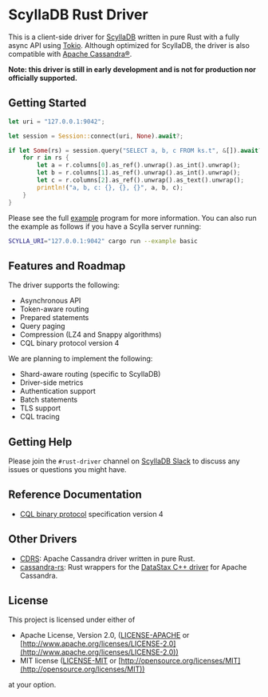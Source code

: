 # ScyllaDB Rust Driver

This is a client-side driver for [ScyllaDB] written in pure Rust with a fully async API using [Tokio].
Although optimized for ScyllaDB, the driver is also compatible with [Apache Cassandra®].

**Note: this driver is still in early development and is not for production nor officially supported.**

## Getting Started

```rust
let uri = "127.0.0.1:9042";

let session = Session::connect(uri, None).await?;

if let Some(rs) = session.query("SELECT a, b, c FROM ks.t", &[]).await? {
    for r in rs {
        let a = r.columns[0].as_ref().unwrap().as_int().unwrap();
        let b = r.columns[1].as_ref().unwrap().as_int().unwrap();
        let c = r.columns[2].as_ref().unwrap().as_text().unwrap();
        println!("a, b, c: {}, {}, {}", a, b, c);
    }
}
```

Please see the full [example](examples/basic.rs) program for more information.
You can also run the example as follows if you have a Scylla server running:

```sh
SCYLLA_URI="127.0.0.1:9042" cargo run --example basic
```

## Features and Roadmap

The driver supports the following:

* Asynchronous API
* Token-aware routing
* Prepared statements
* Query paging
* Compression (LZ4 and Snappy algorithms)
* CQL binary protocol version 4

We are planning to implement the following:

* Shard-aware routing (specific to ScyllaDB)
* Driver-side metrics
* Authentication support
* Batch statements
* TLS support
* CQL tracing

## Getting Help

Please join the `#rust-driver` channel on [ScyllaDB Slack] to discuss any issues or questions you might have.

## Reference Documentation

* [CQL binary protocol] specification version 4

## Other Drivers

* [CDRS]: Apache Cassandra driver written in pure Rust.
* [cassandra-rs]: Rust wrappers for the [DataStax C++ driver] for Apache Cassandra.

## License

This project is licensed under either of

- Apache License, Version 2.0, ([LICENSE-APACHE](LICENSE-APACHE) or [http://www.apache.org/licenses/LICENSE-2.0](http://www.apache.org/licenses/LICENSE-2.0))
- MIT license ([LICENSE-MIT](LICENSE-MIT) or [http://opensource.org/licenses/MIT](http://opensource.org/licenses/MIT))

at your option.

[ScyllaDB Slack]: http://slack.scylladb.com/
[Apache Cassandra®]: https://cassandra.apache.org/
[CDRS]: https://github.com/AlexPikalov/cdrs
[CQL binary protocol]: https://github.com/apache/cassandra/blob/trunk/doc/native_protocol_v4.spec
[DataStax C++ driver]: https://github.com/datastax/cpp-driver/
[ScyllaDB]: https://www.scylladb.com/
[Tokio]: https://crates.io/crates/tokio
[cassandra-rs]: https://github.com/Metaswitch/cassandra-rs

